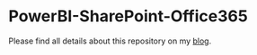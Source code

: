 # PowerBI-SharePoint-Office365
Please find all details about this repository on my [blog](http://rolandoldengarm.com/index.php/2016/04/27part-1-how-to-embed-powerbi-in-a-sharepoint-site).
